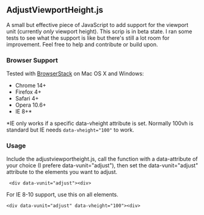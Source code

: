 ## AdjustViewportHeight.js

A small but effective piece of JavaScript to add support for the viewport unit (currently *only* viewport height). This scrip is in beta state. I ran some tests to see what the support is like but there's still a lot room for improvement. Feel free to help and contribute or build upon. 

### Browser Support 
Tested with [BrowserStack](http://browserstack.com) on Mac OS X and Windows:

* Chrome 14+
* Firefox 4+
* Safari 4+
* Opera 10.6+
* IE 8+*

*IE only works if a specific data-vheight attribute is set. Normally 100vh is standard but IE needs `data-vheight="100"` to work. 


### Usage
Include the adjustviewportheight.js, call the function with a data-attribute of your choice (I prefere data-vunit="adjust"), then set the data-vunit="adjust" attribute to the elements you want to adjust.

````
 <div data-vunit="adjust"><div>
````

For IE 8-10 support, use this on all elements.

````
<div data-vunit="adjust" data-vheight="100"><div>
````